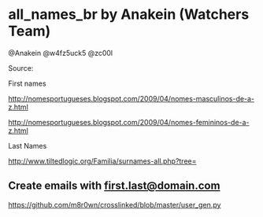 # all_names_br   by Anakein   (Watchers Team)

@Anakein @w4fz5uck5 @zc00l


Source:  

First names

http://nomesportugueses.blogspot.com/2009/04/nomes-masculinos-de-a-z.html

http://nomesportugueses.blogspot.com/2009/04/nomes-femininos-de-a-z.html


Last Names

http://www.tiltedlogic.org/Familia/surnames-all.php?tree=

## Create emails with first.last@domain.com

https://github.com/m8r0wn/crosslinked/blob/master/user_gen.py

